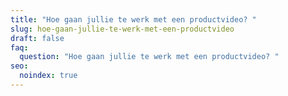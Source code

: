 ```yaml
---
title: "Hoe gaan jullie te werk met een productvideo? "
slug: hoe-gaan-jullie-te-werk-met-een-productvideo
draft: false
faq:
  question: "Hoe gaan jullie te werk met een productvideo? "
seo:
  noindex: true
---
```

